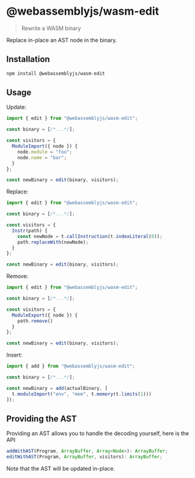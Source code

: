 # @webassemblyjs/wasm-edit

> Rewrite a WASM binary

Replace in-place an AST node in the binary.

## Installation

```sh
npm install @webassemblyjs/wasm-edit
```

## Usage

Update:

```js
import { edit } from "@webassemblyjs/wasm-edit";

const binary = [/*...*/];

const visitors = {
  ModuleImport({ node }) {
    node.module = "foo";
    node.name = "bar";
  }
};

const newBinary = edit(binary, visitors);
```

Replace:

```js
import { edit } from "@webassemblyjs/wasm-edit";

const binary = [/*...*/];

const visitors = {
  Instr(path) {
    const newNode = t.callInstruction(t.indexLiteral(0));
    path.replaceWith(newNode);
  }
};

const newBinary = edit(binary, visitors);
```

Remove:

```js
import { edit } from "@webassemblyjs/wasm-edit";

const binary = [/*...*/];

const visitors = {
  ModuleExport({ node }) {
    path.remove()
  }
};

const newBinary = edit(binary, visitors);
```

Insert:

```js
import { add } from "@webassemblyjs/wasm-edit";

const binary = [/*...*/];

const newBinary = add(actualBinary, [
  t.moduleImport("env", "mem", t.memory(t.limits(1)))
]);
```

## Providing the AST

Providing an AST allows you to handle the decoding yourself, here is the API:

```js
addWithAST(Program, ArrayBuffer, Array<Node>): ArrayBuffer;
editWithAST(Program, ArrayBuffer, visitors): ArrayBuffer;
```

Note that the AST will be updated in-place.
